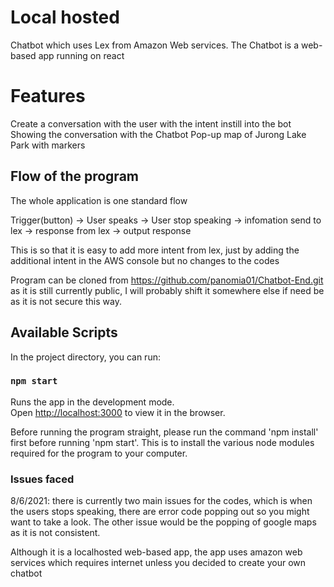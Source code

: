 # Local hosted

Chatbot which uses Lex from Amazon Web services. The Chatbot is a web-based app running on react

# Features

Create a conversation with the user with the intent instill into the bot
Showing the conversation with the Chatbot
Pop-up map of Jurong Lake Park with markers 

## Flow of the program

The whole application is one standard flow

Trigger(button) -> User speaks -> User stop speaking -> infomation send to lex -> response from lex -> output response

This is so that it is easy to add more intent from lex, just by adding the additional intent in the AWS console but
no changes to the codes

Program can be cloned from https://github.com/panomia01/Chatbot-End.git as it is still currently public, I will probably 
shift it somewhere else if need be as it is not secure this way. 

## Available Scripts

In the project directory, you can run:

### `npm start`

Runs the app in the development mode.\
Open [http://localhost:3000](http://localhost:3000) to view it in the browser.

Before running the program straight, please run the command 'npm install' first before running 'npm start'.
This is to install the various node modules required for the program to your computer.

### Issues faced

8/6/2021: there is currently two main issues for the codes, which is when the users stops speaking, there are
error code popping out so you might want to take a look. The other issue would be the popping of google  maps as it is 
not consistent.

Although it is a localhosted web-based app, the app uses amazon web services which requires internet unless you decided to 
create your own chatbot

